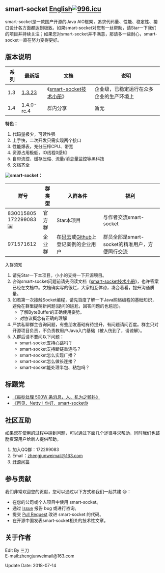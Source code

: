 ## smart-socket [English](README_EN.md)[![996.icu](https://img.shields.io/badge/link-996.icu-red.svg)](https://996.icu)
smart-socket是一款国产开源的Java AIO框架，追求代码量、性能、稳定性、接口设计各方面都达到极致。如果smart-socket对您有一丝帮助，请Star一下我们的项目并持续关注；如果您对smart-socket并不满意，那请多一些耐心，smart-socket一直在努力变得更好。

## 版本说明

|  系列  | 最新版   |  文档  | 说明 |
| -- | -- | -- | -- |
|  1.3  |  [1.3.23](https://mvnrepository.com/artifact/org.smartboot.socket/aio-core/1.3.23)  |  《[smart-socket技术小册](https://smartboot.gitee.io/docs/smart-socket/)》  | 企业级，已稳定运行在众多企业的生产环境上 |
|  1.4  |   1.4.0-rc.4 |  群内分享 |暂无|

**特色：**
1. 代码量极少，可读性强
2. 上手快，二次开发只需实现两个接口
3. 性能爆表，充分压榨CPU、带宽
4. 资源占用极低，IO线程0感知
5. 自带流控、缓存压缩、流量/消息量监控等黑科技
6. 文档齐全


**![smart\-socket](//pub.idqqimg.com/wpa/images/group.png)：**

|  群号  | 群类型   |  入群条件  | 福利 |
| -- | -- | -- | -- |
|  830015805<br/>172299083🈵  |  官方群  |  Star本项目  | 与作者交流smart-socket |
|  971571612  |   企业群 |   在[码云](https://gitee.com/smartboot/smart-socket/issues/IHV69)或[Github](https://github.com/smartboot/smart-socket/issues/1)上登记案例的企业用户 |群员全部是smart-socket的精准用户，方便同行交流|

入群须知
1. 请先Star一下本项目，小小的支持一下开源项目。
2. 咨询smart-socket问题前请先阅读文档《[smart-socket技术小册](https://smartboot.gitee.io/docs/smart-socket/)》，也许答案已经在文档中。文档确实写的很烂，大家相互体谅，凑合着看，提升沟通质量。
3. 如若第一次接触Socket编程，请先百度了解一下Java网络编程的基础知识，避免在群里提萌新问题(提问的尴尬，回答问题的也尴尬)。
    - 了解ByteBuffer的正确使用姿势。
    - 对协议概念有正确的理解
4. 严禁私聊群主咨询问题，有些朋友基础有待提升，有问题请问百度。群主只对开源项目负责，不负责教用户Java入门基础（被人伤到了，请谅解）。
5. 入群后请不要问以下问题：          
    - smart-socket支持心跳吗？
    - smart-socket支持断链重连吗？
    - smart-socket怎么实现广播？
    - smart-socket怎么做长连接？
    - smart-socket能处理半包、粘包吗？
  

## 标题党
- [《每秒处理 500W 条消息，人、机为之颤抖》](https://www.oschina.net/news/90988/smart-socket-1-2-0-beta)
- [《再见，Netty！你好，smart-socket!》](https://my.oschina.net/u/2385344/blog/1603648)

## 社区互助
如果您在使用的过程中碰到问题，可以通过下面几个途径寻求帮助，同时我们也鼓励资深用户给新人提供帮助。

1. 加入QQ群：172299083
2. Email：zhengjunweimail@163.com
3. [开源问答](https://www.oschina.net/question/tag/smart-socket)

## 参与贡献
我们非常欢迎您的贡献，您可以通过以下方式和我们一起共建 :smiley:：

- 在您的公司或个人项目中使用 smart-socket。
- 通过 [Issue](https://gitee.com/smartboot/smart-socket/issues) 报告 bug 或进行咨询。
- 提交 [Pull Request](https://gitee.com/smartboot/smart-socket/pulls) 改进 smart-socket 的代码。
- 在开源中国发表smart-socket相关的技术性文章。


## 关于作者
Edit By 三刀  
E-mail:zhengjunweimail@163.com  


Update Date: 2018-07-14